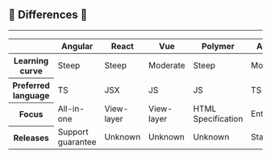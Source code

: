## 🤜 Differences 🤛  

---

<table>
    <thead>
      <tr>
        <th></th>
        <th>Angular</th>
        <th>React</th>
        <th>Vue</th>
        <th>Polymer</th>
        <th>Aurelia</th>
      </tr>
    </thead>
    <tbody>
        <tr>
            <th>Learning curve</th>
            <td>Steep</td>
            <td>Steep</td>
            <td>Moderate</td>
            <td>Steep</td>
            <td>Moderate</td>
        </tr>
        <tr>
           <th>Preferred language</th>
            <td>TS</td>
            <td>JSX</td>
            <td>JS</td>
            <td>JS</td>
            <td>TS</td>
        </tr>
        <tr>
           <th>Focus</th>
            <td>All-in-one</td>
            <td>View-layer</td>
            <td>View-layer</td>
            <td>HTML Specification</td>
            <td>Enterprise</td>
        </tr>
        <tr>
            <th>Releases</th>
            <td>Support guarantee</td>
            <td>Unknown</td>
            <td>Unknown</td>
            <td>Unknown</td>
            <td>Stable</td>
        </tr>
    </tbody>
</table>

<!-- .element class="compact" -->

